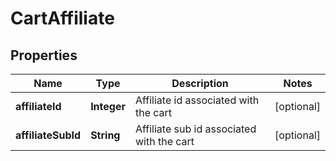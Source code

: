 
# CartAffiliate

## Properties
Name | Type | Description | Notes
------------ | ------------- | ------------- | -------------
**affiliateId** | **Integer** | Affiliate id associated with the cart |  [optional]
**affiliateSubId** | **String** | Affiliate sub id associated with the cart |  [optional]



